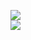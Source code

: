 [![](https://img.shields.io/badge/Made%20With-Github%20Spray-lightgrey.svg?style=for-the-badge&logo=github)](https://github.com/Annihil/github-spray#6722)  
[![](https://i.imgur.com/2DrTn0Z.gif)](https://github.com/Annihil/github-spray)
